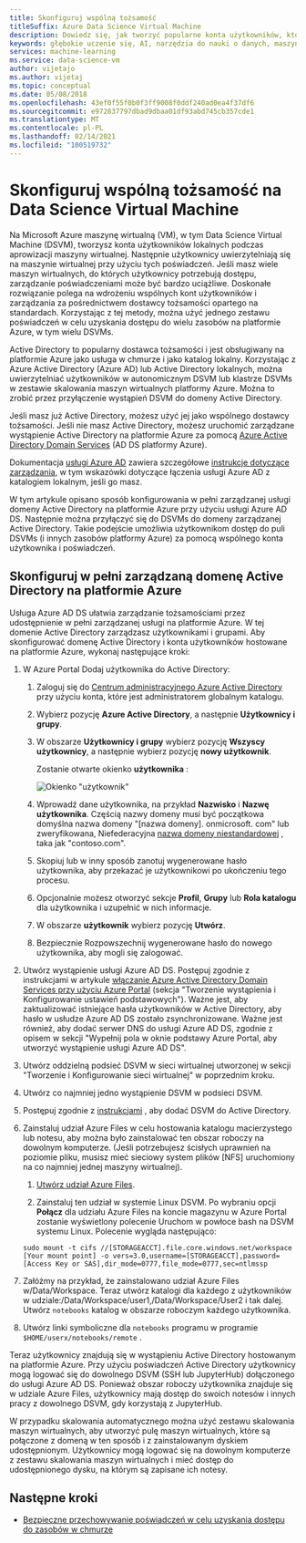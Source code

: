 ```yaml
---
title: Skonfiguruj wspólną tożsamość
titleSuffix: Azure Data Science Virtual Machine
description: Dowiedz się, jak tworzyć popularne konta użytkowników, które mogą być używane w wielu Virtual Machinesach analizy danych. Można użyć Azure Active Directory lub Active Directory lokalnych do uwierzytelniania użytkowników w Data Science Virtual Machine.
keywords: głębokie uczenie się, AI, narzędzia do nauki o danych, maszyna wirtualna do nauki o danych, analiza geoprzestrzenna, proces nauki o danych zespołowych
services: machine-learning
ms.service: data-science-vm
author: vijetajo
ms.author: vijetaj
ms.topic: conceptual
ms.date: 05/08/2018
ms.openlocfilehash: 43ef0f55f0b0f3ff9008f0ddf240ad0ea4f37df6
ms.sourcegitcommit: e972837797dbad9dbaa01df93abd745cb357cde1
ms.translationtype: MT
ms.contentlocale: pl-PL
ms.lasthandoff: 02/14/2021
ms.locfileid: "100519732"
---
```

# <a name="set-up-a-common-identity-on-a-data-science-virtual-machine"></a>Skonfiguruj wspólną tożsamość na Data Science Virtual Machine

Na Microsoft Azure maszynę wirtualną (VM), w tym Data Science Virtual Machine (DSVM), tworzysz konta użytkowników lokalnych podczas aprowizacji maszyny wirtualnej. Następnie użytkownicy uwierzytelniają się na maszynie wirtualnej przy użyciu tych poświadczeń. Jeśli masz wiele maszyn wirtualnych, do których użytkownicy potrzebują dostępu, zarządzanie poświadczeniami może być bardzo uciążliwe. Doskonałe rozwiązanie polega na wdrożeniu wspólnych kont użytkowników i zarządzania za pośrednictwem dostawcy tożsamości opartego na standardach. Korzystając z tej metody, można użyć jednego zestawu poświadczeń w celu uzyskania dostępu do wielu zasobów na platformie Azure, w tym wielu DSVMs.

Active Directory to popularny dostawca tożsamości i jest obsługiwany na platformie Azure jako usługa w chmurze i jako katalog lokalny. Korzystając z Azure Active Directory (Azure AD) lub Active Directory lokalnych, można uwierzytelniać użytkowników w autonomicznym DSVM lub klastrze DSVMs w zestawie skalowania maszyn wirtualnych platformy Azure. Można to zrobić przez przyłączenie wystąpień DSVM do domeny Active Directory.

Jeśli masz już Active Directory, możesz użyć jej jako wspólnego dostawcy tożsamości. Jeśli nie masz Active Directory, możesz uruchomić zarządzane wystąpienie Active Directory na platformie Azure za pomocą [Azure Active Directory Domain Services](../../active-directory-domain-services/index.yml) (AD DS platformy Azure).

Dokumentacja [usługi Azure AD](../../active-directory/index.yml) zawiera szczegółowe [instrukcje dotyczące zarządzania](../../active-directory/hybrid/whatis-hybrid-identity.md), w tym wskazówki dotyczące łączenia usługi Azure AD z katalogiem lokalnym, jeśli go masz.

W tym artykule opisano sposób konfigurowania w pełni zarządzanej usługi domeny Active Directory na platformie Azure przy użyciu usługi Azure AD DS. Następnie można przyłączyć się do DSVMs do domeny zarządzanej Active Directory. Takie podejście umożliwia użytkownikom dostęp do puli DSVMs (i innych zasobów platformy Azure) za pomocą wspólnego konta użytkownika i poświadczeń.

## <a name="set-up-a-fully-managed-active-directory-domain-on-azure"></a>Skonfiguruj w pełni zarządzaną domenę Active Directory na platformie Azure

Usługa Azure AD DS ułatwia zarządzanie tożsamościami przez udostępnienie w pełni zarządzanej usługi na platformie Azure. W tej domenie Active Directory zarządzasz użytkownikami i grupami. Aby skonfigurować domenę Active Directory i konta użytkowników hostowane na platformie Azure, wykonaj następujące kroki:

1. W Azure Portal Dodaj użytkownika do Active Directory: 

   1. Zaloguj się do [Centrum administracyjnego Azure Active Directory](https://aad.portal.azure.com) przy użyciu konta, które jest administratorem globalnym katalogu.
    
   1. Wybierz pozycję **Azure Active Directory**, a następnie **Użytkownicy i grupy**.
    
   1. W obszarze **Użytkownicy i grupy** wybierz pozycję **Wszyscy użytkownicy**, a następnie wybierz pozycję **nowy użytkownik**.
   
        Zostanie otwarte okienko **użytkownika** :
      
        ![Okienko "użytkownik"](./media/add-user.png)
    
   1. Wprowadź dane użytkownika, na przykład **Nazwisko** i **Nazwę użytkownika**. Częścią nazwy domeny musi być początkowa domyślna nazwa domeny "[nazwa domeny]. onmicrosoft. com" lub zweryfikowana, Niefederacyjna [nazwa domeny niestandardowej](../../active-directory/fundamentals/add-custom-domain.md) , taka jak "contoso.com".
    
   1. Skopiuj lub w inny sposób zanotuj wygenerowane hasło użytkownika, aby przekazać je użytkownikowi po ukończeniu tego procesu.
    
   1. Opcjonalnie możesz otworzyć sekcje **Profil**, **Grupy** lub **Rola katalogu** dla użytkownika i uzupełnić w nich informacje. 
    
   1. W obszarze **użytkownik** wybierz pozycję **Utwórz**.
    
   1. Bezpiecznie Rozpowszechnij wygenerowane hasło do nowego użytkownika, aby mogli się zalogować.

1. Utwórz wystąpienie usługi Azure AD DS. Postępuj zgodnie z instrukcjami w artykule  [włączanie Azure Active Directory Domain Services przy użyciu Azure Portal](../../active-directory-domain-services/tutorial-create-instance.md) (sekcja "Tworzenie wystąpienia i Konfigurowanie ustawień podstawowych"). Ważne jest, aby zaktualizować istniejące hasła użytkowników w Active Directory, aby hasło w usłudze Azure AD DS zostało zsynchronizowane. Ważne jest również, aby dodać serwer DNS do usługi Azure AD DS, zgodnie z opisem w sekcji "Wypełnij pola w oknie podstawy Azure Portal, aby utworzyć wystąpienie usługi Azure AD DS".

1. Utwórz oddzielną podsieć DSVM w sieci wirtualnej utworzonej w sekcji "Tworzenie i Konfigurowanie sieci wirtualnej" w poprzednim kroku.
1. Utwórz co najmniej jedno wystąpienie DSVM w podsieci DSVM.
1. Postępuj zgodnie z [instrukcjami](../../active-directory-domain-services/join-ubuntu-linux-vm.md) , aby dodać DSVM do Active Directory. 
1. Zainstaluj udział Azure Files w celu hostowania katalogu macierzystego lub notesu, aby można było zainstalować ten obszar roboczy na dowolnym komputerze. (Jeśli potrzebujesz ścisłych uprawnień na poziomie pliku, musisz mieć sieciowy system plików [NFS] uruchomiony na co najmniej jednej maszyny wirtualnej).

   1. [Utwórz udział Azure Files](../../storage/files/storage-how-to-create-file-share.md).
    
   2.  Zainstaluj ten udział w systemie Linux DSVM. Po wybraniu opcji **Połącz** dla udziału Azure Files na koncie magazynu w Azure Portal zostanie wyświetlony polecenie Uruchom w powłoce bash na DSVM systemu Linux. Polecenie wygląda następująco:
   
   ```
   sudo mount -t cifs //[STORAGEACCT].file.core.windows.net/workspace [Your mount point] -o vers=3.0,username=[STORAGEACCT],password=[Access Key or SAS],dir_mode=0777,file_mode=0777,sec=ntlmssp
   ```
1. Załóżmy na przykład, że zainstalowano udział Azure Files w/Data/Workspace. Teraz utwórz katalogi dla każdego z użytkowników w udziale:/Data/Workspace/user1,/Data/Workspace/User2 i tak dalej. Utwórz `notebooks` katalog w obszarze roboczym każdego użytkownika. 
1. Utwórz linki symboliczne dla `notebooks` programu w programie `$HOME/userx/notebooks/remote` .   

Teraz użytkownicy znajdują się w wystąpieniu Active Directory hostowanym na platformie Azure. Przy użyciu poświadczeń Active Directory użytkownicy mogą logować się do dowolnego DSVM (SSH lub JupyterHub) dołączonego do usługi Azure AD DS. Ponieważ obszar roboczy użytkownika znajduje się w udziale Azure Files, użytkownicy mają dostęp do swoich notesów i innych pracy z dowolnego DSVM, gdy korzystają z JupyterHub.

W przypadku skalowania automatycznego można użyć zestawu skalowania maszyn wirtualnych, aby utworzyć pulę maszyn wirtualnych, które są połączone z domeną w ten sposób i z zainstalowanym dyskiem udostępnionym. Użytkownicy mogą logować się na dowolnym komputerze z zestawu skalowania maszyn wirtualnych i mieć dostęp do udostępnionego dysku, na którym są zapisane ich notesy. 

## <a name="next-steps"></a>Następne kroki

* [Bezpieczne przechowywanie poświadczeń w celu uzyskania dostępu do zasobów w chmurze](dsvm-secure-access-keys.md)